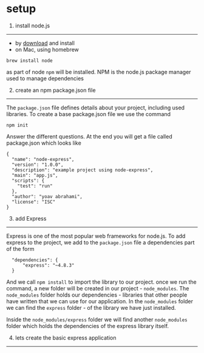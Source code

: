 setup
=====

1. install node.js
-----

* by [download](https://nodejs.org/download/) and install
* on Mac, using homebrew

```
brew install node
```

as part of node ```npm``` will be installed. NPM is the node.js package manager used to manage dependencies

2. create an npm package.json file
---

The ```package.json``` file defines details about your project, including used libraries. To create a base package.json file
we use the command

```
npm init
```

Answer the different questions. At the end you will get a file called package.json which looks like

```
{
  "name": "node-express",
  "version": "1.0.0",
  "description": "example project using node-express",
  "main": "app.js",
  "scripts": {
    "test": "run"
  },
  "author": "yoav abrahami",
  "license": "ISC"
}
```

3. add Express
---

Express is one of the most popular web frameworks for node.js. To add express to the project, we add to the ```package.json``` file
a dependencies part of the form

```
  "dependencies": {
      "express": "~4.8.3"
  }
```

And we call ```npm install``` to import the library to our project. once we run the command, a new folder will be
created in our project - ```node_modules```. The ```node_modules``` folder holds our dependencies - libraries that
other people have written that we can use for our application. In the ```node_modules``` folder we can find the
```express``` folder - of the library we have just installed.

Inside the ```node_modules/express``` folder we will find another ```node_modules``` folder which holds the dependencies
of the express library itself.

4. lets create the basic express application
---




